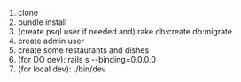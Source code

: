 1. clone
2. bundle install
3. (create psql user if needed and) rake db:create db:migrate
4. create admin user
5. create some restaurants and dishes
6. (for DO dev): rails s --binding=0.0.0.0
7. (for local dev): ./bin/dev